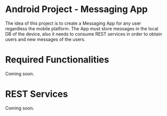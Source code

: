 # Android Project - Messaging App

The idea of this project is to create a Messaging App for any user regardless the mobile platform. The App must store messages in the local DB of the device, also it needs to consume REST services in order to obtain users and new messages of the users.

# Required Functionalities

Coming soon.

# REST Services

Coming soon.